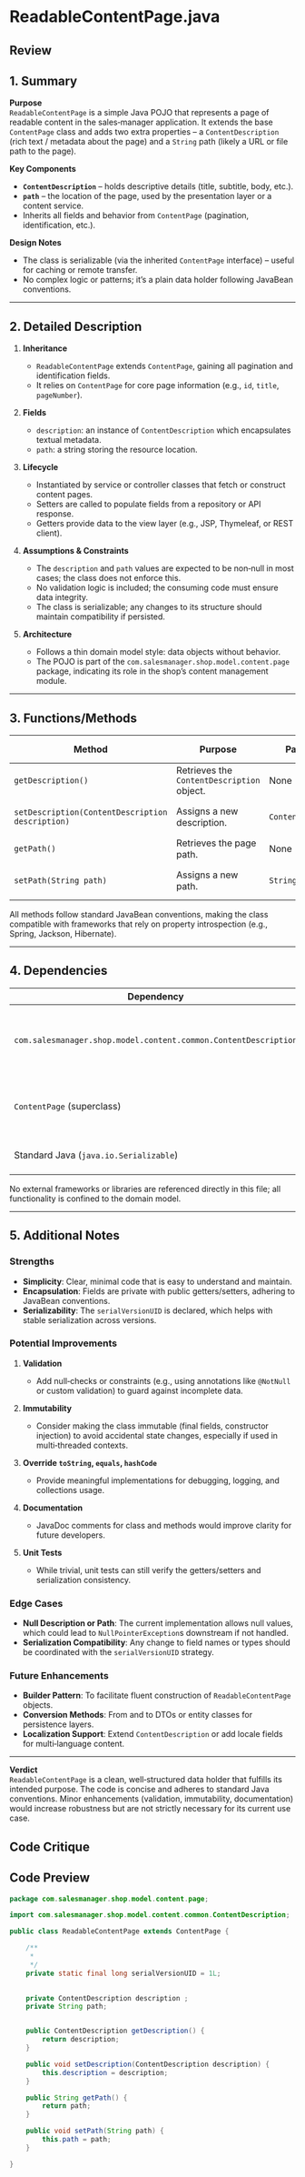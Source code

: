 # ReadableContentPage.java

## Review

## 1. Summary  
**Purpose**  
`ReadableContentPage` is a simple Java POJO that represents a page of readable content in the sales‑manager application. It extends the base `ContentPage` class and adds two extra properties – a `ContentDescription` (rich text / metadata about the page) and a `String` path (likely a URL or file path to the page).

**Key Components**  
- **`ContentDescription`** – holds descriptive details (title, subtitle, body, etc.).  
- **`path`** – the location of the page, used by the presentation layer or a content service.  
- Inherits all fields and behavior from `ContentPage` (pagination, identification, etc.).

**Design Notes**  
- The class is serializable (via the inherited `ContentPage` interface) – useful for caching or remote transfer.  
- No complex logic or patterns; it’s a plain data holder following JavaBean conventions.

---

## 2. Detailed Description  
1. **Inheritance**  
   - `ReadableContentPage` extends `ContentPage`, gaining all pagination and identification fields.  
   - It relies on `ContentPage` for core page information (e.g., `id`, `title`, `pageNumber`).

2. **Fields**  
   - `description`: an instance of `ContentDescription` which encapsulates textual metadata.  
   - `path`: a string storing the resource location.

3. **Lifecycle**  
   - Instantiated by service or controller classes that fetch or construct content pages.  
   - Setters are called to populate fields from a repository or API response.  
   - Getters provide data to the view layer (e.g., JSP, Thymeleaf, or REST client).

4. **Assumptions & Constraints**  
   - The `description` and `path` values are expected to be non‑null in most cases; the class does not enforce this.  
   - No validation logic is included; the consuming code must ensure data integrity.  
   - The class is serializable; any changes to its structure should maintain compatibility if persisted.

5. **Architecture**  
   - Follows a thin domain model style: data objects without behavior.  
   - The POJO is part of the `com.salesmanager.shop.model.content.page` package, indicating its role in the shop’s content management module.

---

## 3. Functions/Methods  

| Method | Purpose | Parameters | Returns | Side Effects |
|--------|---------|------------|---------|--------------|
| `getDescription()` | Retrieves the `ContentDescription` object. | None | `ContentDescription` | None |
| `setDescription(ContentDescription description)` | Assigns a new description. | `ContentDescription` | void | Sets internal field |
| `getPath()` | Retrieves the page path. | None | `String` | None |
| `setPath(String path)` | Assigns a new path. | `String` | void | Sets internal field |

All methods follow standard JavaBean conventions, making the class compatible with frameworks that rely on property introspection (e.g., Spring, Jackson, Hibernate).

---

## 4. Dependencies  

| Dependency | Type | Notes |
|------------|------|-------|
| `com.salesmanager.shop.model.content.common.ContentDescription` | Third‑party (within the same project) | Provides rich metadata; not part of the Java standard library. |
| `ContentPage` (superclass) | Third‑party (within the same project) | Likely implements pagination and identification. |
| Standard Java (`java.io.Serializable`) | Standard | Enables object serialization. |

No external frameworks or libraries are referenced directly in this file; all functionality is confined to the domain model.

---

## 5. Additional Notes  

### Strengths  
- **Simplicity**: Clear, minimal code that is easy to understand and maintain.  
- **Encapsulation**: Fields are private with public getters/setters, adhering to JavaBean conventions.  
- **Serializability**: The `serialVersionUID` is declared, which helps with stable serialization across versions.

### Potential Improvements  
1. **Validation**  
   - Add null‑checks or constraints (e.g., using annotations like `@NotNull` or custom validation) to guard against incomplete data.  

2. **Immutability**  
   - Consider making the class immutable (final fields, constructor injection) to avoid accidental state changes, especially if used in multi‑threaded contexts.  

3. **Override `toString`, `equals`, `hashCode`**  
   - Provide meaningful implementations for debugging, logging, and collections usage.  

4. **Documentation**  
   - JavaDoc comments for class and methods would improve clarity for future developers.  

5. **Unit Tests**  
   - While trivial, unit tests can still verify the getters/setters and serialization consistency.

### Edge Cases  
- **Null Description or Path**: The current implementation allows null values, which could lead to `NullPointerException`s downstream if not handled.  
- **Serialization Compatibility**: Any change to field names or types should be coordinated with the `serialVersionUID` strategy.

### Future Enhancements  
- **Builder Pattern**: To facilitate fluent construction of `ReadableContentPage` objects.  
- **Conversion Methods**: From and to DTOs or entity classes for persistence layers.  
- **Localization Support**: Extend `ContentDescription` or add locale fields for multi‑language content.

---

**Verdict**  
`ReadableContentPage` is a clean, well‑structured data holder that fulfills its intended purpose. The code is concise and adheres to standard Java conventions. Minor enhancements (validation, immutability, documentation) would increase robustness but are not strictly necessary for its current use case.

## Code Critique



## Code Preview

```java
package com.salesmanager.shop.model.content.page;

import com.salesmanager.shop.model.content.common.ContentDescription;

public class ReadableContentPage extends ContentPage {

	/**
	 * 
	 */
	private static final long serialVersionUID = 1L;
	

	private ContentDescription description ;
	private String path;


	public ContentDescription getDescription() {
		return description;
	}

	public void setDescription(ContentDescription description) {
		this.description = description;
	}

	public String getPath() {
		return path;
	}

	public void setPath(String path) {
		this.path = path;
	}

}



```
